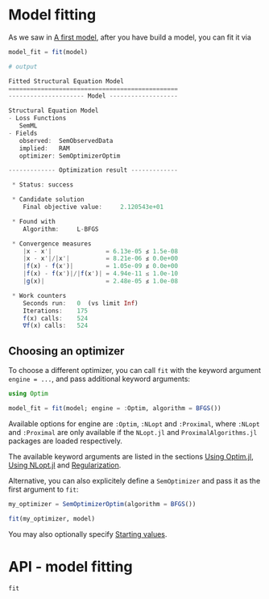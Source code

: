 # Model fitting

As we saw in [A first model](@ref), after you have build a model, you can fit it via

```julia
model_fit = fit(model)

# output

Fitted Structural Equation Model
===============================================
--------------------- Model -------------------

Structural Equation Model
- Loss Functions
   SemML
- Fields
   observed:  SemObservedData
   implied:   RAM
   optimizer: SemOptimizerOptim

------------- Optimization result -------------

 * Status: success

 * Candidate solution
    Final objective value:     2.120543e+01

 * Found with
    Algorithm:     L-BFGS

 * Convergence measures
    |x - x'|               = 6.13e-05 ≰ 1.5e-08
    |x - x'|/|x'|          = 8.21e-06 ≰ 0.0e+00
    |f(x) - f(x')|         = 1.05e-09 ≰ 0.0e+00
    |f(x) - f(x')|/|f(x')| = 4.94e-11 ≤ 1.0e-10
    |g(x)|                 = 2.48e-05 ≰ 1.0e-08

 * Work counters
    Seconds run:   0  (vs limit Inf)
    Iterations:    175
    f(x) calls:    524
    ∇f(x) calls:   524
```

## Choosing an optimizer

To choose a different optimizer, you can call `fit` with the keyword argument `engine = ...`, and pass additional keyword arguments:

```julia
using Optim

model_fit = fit(model; engine = :Optim, algorithm = BFGS())
```

Available options for engine are `:Optim`, `:NLopt` and `:Proximal`, where `:NLopt` and `:Proximal` are only available if the `NLopt.jl` and `ProximalAlgorithms.jl` packages are loaded respectively.

The available keyword arguments are listed in the sections [Using Optim.jl](@ref), [Using NLopt.jl](@ref) and [Regularization](@ref).

Alternative, you can also explicitely define a `SemOptimizer` and pass it as the first argument to `fit`:

```julia
my_optimizer = SemOptimizerOptim(algorithm = BFGS())

fit(my_optimizer, model)
```

You may also optionally specify [Starting values](@ref).

# API - model fitting

```@docs
fit
```